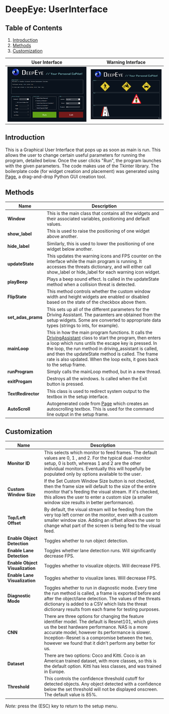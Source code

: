 # DeepEye: UserInterface

## Table of Contents
1. [Introduction](#introduction)
2. [Methods](#methods)
3. [Customization](#customization)


User Interface          |  Warning Interface
:-------------------------:|:-------------------------:
![User Interface](user_interface.png)  |  ![Warning Interface](warning_interface.png)

## Introduction
This is a Graphical User Interface that pops up as soon as main is run.  This allows the user to change certain useful parameters for running the program, detailed below.  Once the user clicks "Run", the program launches with the given parameters.
The code makes use of the Tkinter library.  The boilerplate code (for widget creation and placement) was generated using [Page](http://page.sourceforge.net/), a drag-and-drop Python GUI creation tool.


## Methods
Name | Description 
--- | ---
**Window** | This is the main class that contains all the widgets and their associated variables, positioning and default values.
**show_label** | This is used to raise the positioning of one widget above another.
**hide_label** | Similarly, this is used to lower the positioning of one widget below another.
**updateState** | This updates the warning icons and FPS counter on the interface while the main program is running.  It accesses the threats dictionary, and will either call show_label or hide_label for each warning icon widget.
**playBeep** | Plays a beep sound effect.  Is called in the updateState method when a collision threat is detected.
**FlipState** | This method controls whether the custom window width and height widgets are enabled or disabled based on the state of the checkbox above them.
**set_adas_prams** | This sets up all of the different parameters for the Driving Assistant.  The paramters are obtained from the setup widgets.  Some are converted to appropriate data types (strings to ints, for example).
**mainLoop** | This in how the main program functions.  It calls the [DrivingAssistant](../README.md) class to start the program, then enters a loop which runs untils the escape key is pressed.  In the loop, the run method in driving_assistant is called, and then the updateState method is called.  The frame rate is also updated.  When the loop exits, it goes back to the setup frame.
**runProgram** | Simply calls the mainLoop method, but in a new thread.
**exitProgam** | Destroys all the windows.  Is called when the Exit button is pressed.
**TextRedirector** | This class is used to redirect system output to the textbox in the setup interface.
**AutoScroll** | Autogenerated code from [Page](http://page.sourceforge.net/) which creates an autoscrolling textbox.  This is used for the command line output in the setup frame.    
 
## Customization
Name | Description 
--- | ---
**Monitor ID** | This selects which monitor to feed frames.  The default values are 0, 1 , and 2.  For the typical dual-monitor setup, 0 is both, whereas 1 and 2 are the other individual monitors.  Eventually this will hopefully be populated only by options available to the user.
**Custom Window Size** | If the Set Custom Window Size button is not checked, then the frame size will default to the size of the entire monitor that's feeding the visual stream.  If it's checked, this allows the user to enter a custom size (a smaller window size results in better performance).
**Top/Left Offset** | By default, the visual stream will be feeding from the very top left corner on the monitor, even with a custom smaller window size.  Adding an offset allows the user to change what part of the screen is being fed to the visual feed.
**Enable Object Detection** | Toggles whether to run object detection.
**Enable Lane Detection** | Toggles whether lane detection runs.  Will significantly decrease FPS.
**Enable Object  Visualization** | Toggles whether to visualize objects.  Will decrease FPS.
**Enable Lane Visualization** | Toggles whether to visualize lanes. Will decrease FPS.
**Diagnostic Mode** | Toggles whether to run in diagnostic mode.  Every time the run method is called, a frame is exported before and after the object/lane detection.  The values of the threats dictionary is added to a CSV which lists the threat dictionary results from each frame for testing purposes.
**CNN** | There are three options for changing the feature identifier model. The default is Resnet101, which gives us the best hardware performance.  NAS is a more accurate model, however its performance is slower.  Inception-Resnet is a compromise between the two, however we found that it didn't perform any better for us.
**Dataset** | There are two options: Coco and Kitti.  Coco is an American trained dataset, with more classes, so this is the default option.  Kitti has less classes, and was trained in Europe.
**Threshold** | This controls the confidence threshold cutoff for detected objects.  Any object detected with a confidence below the set threshold will not be displayed onscreen.  The default value is 85%.


*Note:* press the (ESC) key to return to the setup menu.